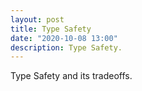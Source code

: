 ```yaml
---
layout: post
title: Type Safety
date: "2020-10-08 13:00"
description: Type Safety.
---
```


Type Safety and its tradeoffs.
